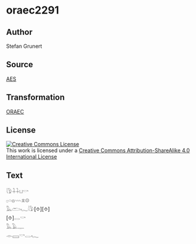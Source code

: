 # oraec2291

## Author

Stefan Grunert

## Source

[AES](https://github.com/simondschweitzer/aes)

## Transformation

[ORAEC](https://oraec.github.io/)

## License

<a rel="license" href="http://creativecommons.org/licenses/by-sa/4.0/"><img alt="Creative Commons License" style="border-width:0" src="https://i.creativecommons.org/l/by-sa/4.0/88x31.png" /></a><br />This work is licensed under a <a rel="license" href="http://creativecommons.org/licenses/by-sa/4.0/">Creative Commons Attribution-ShareAlike 4.0 International License</a>

## Text

𓇋𓅱𓇑𓇑𓂓𓎡<br>
𓊪𓏏𓐍𓇠𓁷𓊗<br>
𓅓𓂧𓆑𓇋𓅱[⯑][⯑]<br>
[⯑]𓂋𓎡<br>
𓅓𓄿𓊃<br>
𓁹𓈙𓎡𓂋𓆑<br>
